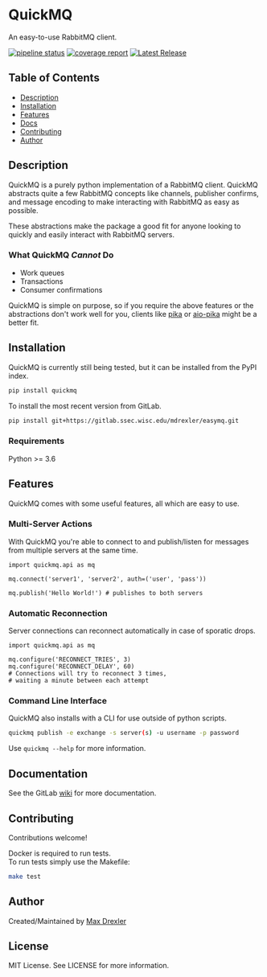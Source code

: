 # QuickMQ

An easy-to-use RabbitMQ client.

[![pipeline status](https://gitlab.ssec.wisc.edu/mdrexler/easymq/badges/main/pipeline.svg)](https://gitlab.ssec.wisc.edu/mdrexler/easymq/-/commits/main)
[![coverage report](https://gitlab.ssec.wisc.edu/mdrexler/easymq/badges/main/coverage.svg)](https://gitlab.ssec.wisc.edu/mdrexler/easymq/-/commits/main)
[![Latest Release](https://gitlab.ssec.wisc.edu/mdrexler/easymq/-/badges/release.svg)](https://gitlab.ssec.wisc.edu/mdrexler/easymq/-/releases)

## Table of Contents

* [Description](#description)
* [Installation](#installation)
* [Features](#features)
* [Docs](#documentation)
* [Contributing](#contributing)
* [Author](#author)

## Description

QuickMQ is a purely python implementation of a RabbitMQ client. QuickMQ abstracts quite a few RabbitMQ concepts like channels, publisher confirms, and message encoding to make interacting with RabbitMQ as easy as possible.  

These abstractions make the package a good fit for anyone looking to quickly and easily interact with RabbitMQ servers.

### What QuickMQ ***Cannot*** Do

* Work queues
* Transactions
* Consumer confirmations

QuickMQ is simple on purpose, so if you require the above features or the abstractions don't work well for you, clients like [pika](https://github.com/pika/pika) or [aio-pika](https://github.com/mosquito/aio-pika) might be a better fit.

## Installation

QuickMQ is currently still being tested, but it can be installed from the PyPI index.

```bash
pip install quickmq
```

To install the most recent version from GitLab.

```bash
pip install git+https://gitlab.ssec.wisc.edu/mdrexler/easymq.git
```

### Requirements

Python >= 3.6

## Features

QuickMQ comes with some useful features, all which are easy to use.

### Multi-Server Actions

With QuickMQ you're able to connect to and publish/listen for messages from multiple servers at the same time.

```python3
import quickmq.api as mq

mq.connect('server1', 'server2', auth=('user', 'pass'))

mq.publish('Hello World!') # publishes to both servers
```

### Automatic Reconnection

Server connections can reconnect automatically in case of sporatic drops.

```python3
import quickmq.api as mq

mq.configure('RECONNECT_TRIES', 3)
mq.configure('RECONNECT_DELAY', 60)
# Connections will try to reconnect 3 times,
# waiting a minute between each attempt
```

### Command Line Interface

QuickMQ also installs with a CLI for use outside of python scripts.

```bash
quickmq publish -e exchange -s server(s) -u username -p password
```

Use `quickmq --help` for more information.

## Documentation

See the GitLab [wiki](https://gitlab.ssec.wisc.edu/mdrexler/easymq/-/wikis/home) for more documentation.

## Contributing

Contributions welcome!  

Docker is required to run tests.  
To run tests simply use the Makefile:

```bash
make test
```

## Author

Created/Maintained by [Max Drexler](mailto:mndrexler@wisc.edu)

## License

MIT License. See LICENSE for more information.
